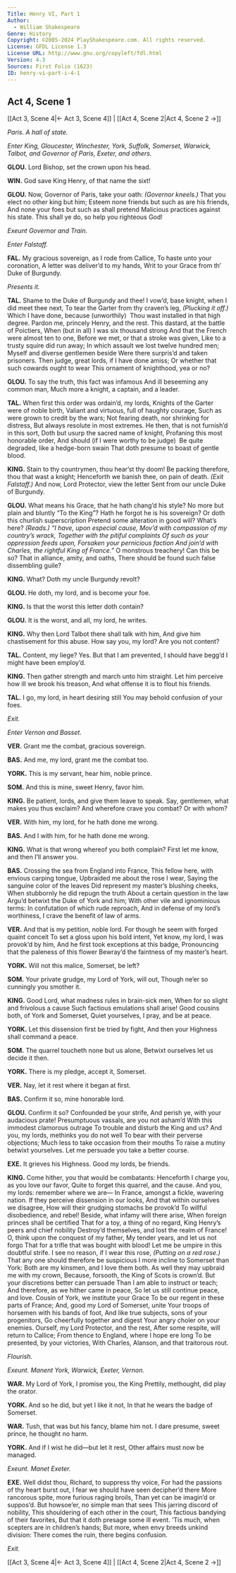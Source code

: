```yaml
---
Title: Henry VI, Part 1
Author: 
  - William Shakespeare
Genre: History
Copyright: ©2005-2024 PlayShakespeare.com. All rights reserved.
License: GFDL License 1.3
License URL: http://www.gnu.org/copyleft/fdl.html
Version: 4.3
Sources: First Folio (1623)
ID: henry-vi-part-i-4-1
---
```


## Act 4, Scene 1
[[Act 3, Scene 4|← Act 3, Scene 4]] | [[Act 4, Scene 2|Act 4, Scene 2 →]]

*Paris. A hall of state.*

*Enter King, Gloucester, Winchester, York, Suffolk, Somerset, Warwick, Talbot, and Governor of Paris, Exeter, and others.*

**GLOU.**
Lord Bishop, set the crown upon his head.

**WIN.**
God save King Henry, of that name the sixt!

**GLOU.**
Now, Governor of Paris, take your oath:
*(Governor kneels.)*
That you elect no other king but him;
Esteem none friends but such as are his friends,
And none your foes but such as shall pretend
Malicious practices against his state.
This shall ye do, so help you righteous God!

*Exeunt Governor and Train.*

*Enter Falstaff.*

**FAL.**
My gracious sovereign, as I rode from Callice,
To haste unto your coronation,
A letter was deliver’d to my hands,
Writ to your Grace from th’ Duke of Burgundy.

*Presents it.*

**TAL.**
Shame to the Duke of Burgundy and thee!
I vow’d, base knight, when I did meet thee next,
To tear the Garter from thy craven’s leg,
*(Plucking it off.)*
Which I have done, because (unworthily) 
Thou wast installed in that high degree.
Pardon me, princely Henry, and the rest.
This dastard, at the battle of Poictiers,
When (but in all) I was six thousand strong
And that the French were almost ten to one,
Before we met, or that a stroke was given,
Like to a trusty squire did run away;
In which assault we lost twelve hundred men;
Myself and diverse gentlemen beside
Were there surpris’d and taken prisoners.
Then judge, great lords, if I have done amiss;
Or whether that such cowards ought to wear
This ornament of knighthood, yea or no?

**GLOU.**
To say the truth, this fact was infamous
And ill beseeming any common man,
Much more a knight, a captain, and a leader.

**TAL.**
When first this order was ordain’d, my lords,
Knights of the Garter were of noble birth,
Valiant and virtuous, full of haughty courage,
Such as were grown to credit by the wars;
Not fearing death, nor shrinking for distress,
But always resolute in most extremes.
He then, that is not furnish’d in this sort,
Doth but usurp the sacred name of knight,
Profaning this most honorable order,
And should (if I were worthy to be judge) 
Be quite degraded, like a hedge-born swain
That doth presume to boast of gentle blood.

**KING.**
Stain to thy countrymen, thou hear’st thy doom!
Be packing therefore, thou that wast a knight;
Henceforth we banish thee, on pain of death.
*(Exit Falstaff.)*
And now, Lord Protector, view the letter
Sent from our uncle Duke of Burgundy.

**GLOU.**
What means his Grace, that he hath chang’d his style?
No more but plain and bluntly “To the King”?
Hath he forgot he is his sovereign?
Or doth this churlish superscription
Pretend some alteration in good will?
What’s here?
*(Reads.)*
*“I have, upon especial cause,*
*Mov’d with compassion of my country’s wrack,*
*Together with the pitiful complaints*
*Of such as your oppression feeds upon,*
*Forsaken your pernicious faction*
*And join’d with Charles, the rightful King of France.”*
O monstrous treachery! Can this be so?
That in alliance, amity, and oaths,
There should be found such false dissembling guile?

**KING.**
What? Doth my uncle Burgundy revolt?

**GLOU.**
He doth, my lord, and is become your foe.

**KING.**
Is that the worst this letter doth contain?

**GLOU.**
It is the worst, and all, my lord, he writes.

**KING.**
Why then Lord Talbot there shall talk with him,
And give him chastisement for this abuse.
How say you, my lord? Are you not content?

**TAL.**
Content, my liege? Yes. But that I am prevented,
I should have begg’d I might have been employ’d.

**KING.**
Then gather strength and march unto him straight.
Let him perceive how ill we brook his treason,
And what offense it is to flout his friends.

**TAL.**
I go, my lord, in heart desiring still
You may behold confusion of your foes.

*Exit.*

*Enter Vernon and Basset.*

**VER.**
Grant me the combat, gracious sovereign.

**BAS.**
And me, my lord, grant me the combat too.

**YORK.**
This is my servant, hear him, noble prince.

**SOM.**
And this is mine, sweet Henry, favor him.

**KING.**
Be patient, lords, and give them leave to speak.
Say, gentlemen, what makes you thus exclaim?
And wherefore crave you combat? Or with whom?

**VER.**
With him, my lord, for he hath done me wrong.

**BAS.**
And I with him, for he hath done me wrong.

**KING.**
What is that wrong whereof you both complain?
First let me know, and then I’ll answer you.

**BAS.**
Crossing the sea from England into France,
This fellow here, with envious carping tongue,
Upbraided me about the rose I wear,
Saying the sanguine color of the leaves
Did represent my master’s blushing cheeks,
When stubbornly he did repugn the truth
About a certain question in the law
Argu’d betwixt the Duke of York and him;
With other vile and ignominious terms:
In confutation of which rude reproach,
And in defense of my lord’s worthiness,
I crave the benefit of law of arms.

**VER.**
And that is my petition, noble lord.
For though he seem with forged quaint conceit
To set a gloss upon his bold intent,
Yet know, my lord, I was provok’d by him,
And he first took exceptions at this badge,
Pronouncing that the paleness of this flower
Bewray’d the faintness of my master’s heart.

**YORK.**
Will not this malice, Somerset, be left?

**SOM.**
Your private grudge, my Lord of York, will out,
Though ne’er so cunningly you smother it.

**KING.**
Good Lord, what madness rules in brain-sick men,
When for so slight and frivolous a cause
Such factious emulations shall arise!
Good cousins both, of York and Somerset,
Quiet yourselves, I pray, and be at peace.

**YORK.**
Let this dissension first be tried by fight,
And then your Highness shall command a peace.

**SOM.**
The quarrel toucheth none but us alone,
Betwixt ourselves let us decide it then.

**YORK.**
There is my pledge, accept it, Somerset.

**VER.**
Nay, let it rest where it began at first.

**BAS.**
Confirm it so, mine honorable lord.

**GLOU.**
Confirm it so? Confounded be your strife,
And perish ye, with your audacious prate!
Presumptuous vassals, are you not asham’d
With this immodest clamorous outrage
To trouble and disturb the King and us?
And you, my lords, methinks you do not well
To bear with their perverse objections;
Much less to take occasion from their mouths
To raise a mutiny betwixt yourselves.
Let me persuade you take a better course.

**EXE.**
It grieves his Highness. Good my lords, be friends.

**KING.**
Come hither, you that would be combatants:
Henceforth I charge you, as you love our favor,
Quite to forget this quarrel, and the cause.
And you, my lords: remember where we are⁠—
In France, amongst a fickle, wavering nation.
If they perceive dissension in our looks,
And that within ourselves we disagree,
How will their grudging stomachs be provok’d
To willful disobedience, and rebel!
Beside, what infamy will there arise,
When foreign princes shall be certified
That for a toy, a thing of no regard,
King Henry’s peers and chief nobility
Destroy’d themselves, and lost the realm of France!
O, think upon the conquest of my father,
My tender years, and let us not forgo
That for a trifle that was bought with blood!
Let me be umpire in this doubtful strife.
I see no reason, if I wear this rose,
*(Putting on a red rose.)*
That any one should therefore be suspicious
I more incline to Somerset than York:
Both are my kinsmen, and I love them both.
As well they may upbraid me with my crown,
Because, forsooth, the King of Scots is crown’d.
But your discretions better can persuade
Than I am able to instruct or teach;
And therefore, as we hither came in peace,
So let us still continue peace, and love.
Cousin of York, we institute your Grace
To be our regent in these parts of France;
And, good my Lord of Somerset, unite
Your troops of horsemen with his bands of foot,
And like true subjects, sons of your progenitors,
Go cheerfully together and digest
Your angry choler on your enemies.
Ourself, my Lord Protector, and the rest,
After some respite, will return to Callice;
From thence to England, where I hope ere long
To be presented, by your victories,
With Charles, Alanson, and that traitorous rout.

*Flourish.*

*Exeunt. Manent York, Warwick, Exeter, Vernon.*

**WAR.**
My Lord of York, I promise you, the King
Prettily, methought, did play the orator.

**YORK.**
And so he did, but yet I like it not,
In that he wears the badge of Somerset.

**WAR.**
Tush, that was but his fancy, blame him not.
I dare presume, sweet prince, he thought no harm.

**YORK.**
And if I wist he did—but let it rest,
Other affairs must now be managed.

*Exeunt. Manet Exeter.*

**EXE.**
Well didst thou, Richard, to suppress thy voice,
For had the passions of thy heart burst out,
I fear we should have seen decipher’d there
More rancorous spite, more furious raging broils,
Than yet can be imagin’d or suppos’d.
But howsoe’er, no simple man that sees
This jarring discord of nobility,
This shouldering of each other in the court,
This factious bandying of their favorites,
But that it doth presage some ill event.
’Tis much, when scepters are in children’s hands;
But more, when envy breeds unkind division:
There comes the ruin, there begins confusion.

*Exit.*

[[Act 3, Scene 4|← Act 3, Scene 4]] | [[Act 4, Scene 2|Act 4, Scene 2 →]]